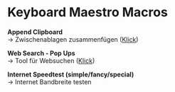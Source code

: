 # Keyboard Maestro Macros
**Append Clipboard**  
→ Zwischenablagen zusammenfügen ([Klick](http://www.aptgetupdate.de/2017/03/05/macos-zwischenablage-clips-mit-alfred-oder-keyboard-maestro-zusammenfgen/))

**Web Search - Pop Ups**  
→ Tool für Websuchen ([Klick](http://www.aptgetupdate.de/2017/03/20/howto-websuchen-tool-mit-keyboard-maestro-erstellen/))

**Internet Speedtest (simple/fancy/special)**   
→ Internet Bandbreite testen
